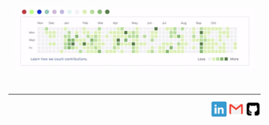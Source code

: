 <p align="center">
<img src="https://github.com/art4829/art4829/blob/master/Hello.gif"/>
</p>
<br>

---
<p align="right">
<a href="https://www.linkedin.com/in/abhaya-tamrakar"><img src="https://github.com/art4829/art4829/blob/master/Icons/Linkedin.png" alt="LinkedIn" width=30 height=30></a>
<a href="abhaya.tmkr@gmail.com"><img src="https://github.com/art4829/art4829/blob/master/Icons/gmail.png" alt="Gmail" width=30 height=30></a>
<a href="github.com/art4829"><img src="https://github.com/art4829/art4829/blob/master/Icons/github.png" alt="Github" width=30 height=30></a>
</p>
